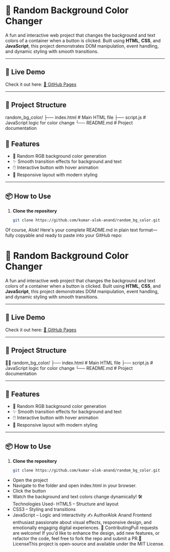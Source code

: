 # 🎨 Random Background Color Changer

A fun and interactive web project that changes the background and text colors of a container when a button is clicked. Built using **HTML**, **CSS**, and **JavaScript**, this project demonstrates DOM manipulation, event handling, and dynamic styling with smooth transitions.

---

## 🚀 Live Demo

Check it out here: [🔗 GitHub Pages](https://kumar-alok-anand.github.io/random_bg_color/)

---

## 📁 Project Structure
random_bg_color/
├── index.html       # Main HTML file
├── script.js        # JavaScript logic for color change
└── README.md        # Project documentation
## 🧠 Features

- 🎨 Random RGB background color generation
- ✨ Smooth transition effects for background and text
- 🖱️ Interactive button with hover animation
- 📱 Responsive layout with modern styling

---

## 📦 How to Use

1. **Clone the repository**
   ```bash
   git clone https://github.com/kumar-alok-anand/random_bg_color.git
Of course, Alok! Here's your complete README.md in plain text format—fully copyable and ready to paste into your GitHub repo:

# 🎨 Random Background Color Changer

A fun and interactive web project that changes the background and text colors of a container when a button is clicked. Built using **HTML**, **CSS**, and **JavaScript**, this project demonstrates DOM manipulation, event handling, and dynamic styling with smooth transitions.

---

## 🚀 Live Demo

Check it out here: [🔗 GitHub Pages](https://kumar-alok-anand.github.io/random_bg_color/)

---

## 📁 Project Structure


random_bg_color/ ├── index.html       # Main HTML file ├── script.js        # JavaScript logic for color change └── README.md        # Project documentation

---

## 🧠 Features

- 🎨 Random RGB background color generation
- ✨ Smooth transition effects for background and text
- 🖱️ Interactive button with hover animation
- 📱 Responsive layout with modern styling

---

## 📦 How to Use

1. **Clone the repository**
   ```bash
   git clone https://github.com/kumar-alok-anand/random_bg_color.git


- Open the project
- Navigate to the folder and open index.html in your browser.
- Click the button
- Watch the background and text colors change dynamically!
🛠 Technologies Used- HTML5 – Structure and layout
- CSS3 – Styling and transitions
- JavaScript – Logic and interactivity
✍️ AuthorAlok Anand
Frontend enthusiast passionate about visual effects, responsive design, and emotionally engaging digital experiences.
🤝 ContributingPull requests are welcome! If you'd like to enhance the design, add new features, or refactor the code, feel free to fork the repo and submit a PR.📃 LicenseThis project is open-source and available under the MIT License.
